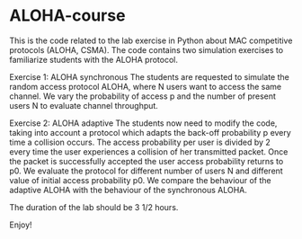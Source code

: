 # ALOHA-course
This is the code related to the lab exercise in Python about MAC competitive protocols (ALOHA, CSMA).
The code contains two simulation exercises to familiarize students with the ALOHA protocol.

Exercise 1: ALOHA synchronous
The students are requested to simulate the random access protocol ALOHA, where N users want to access the same channel.
We vary the probability of access p and the number of present users N to evaluate channel throughput.

Exercise 2: ALOHA adaptive
The students now need to modify the code, taking into account a protocol which adapts the back-off probability p every time
a collision occurs. The access probability per user is divided by 2 every time the user experiences a collision of her 
transmitted packet. Once the packet is successfully accepted the user access probability returns to p0. We evaluate the 
protocol for different number of users N and different value of initial access probability p0. We compare the behaviour of 
the adaptive ALOHA with the behaviour of the synchronous ALOHA. 

The duration of the lab should be 3 1/2 hours.

Enjoy!
